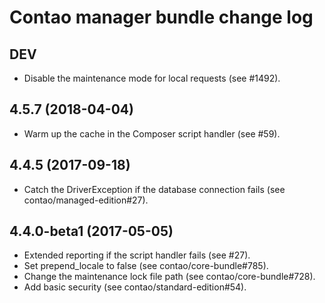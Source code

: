 # Contao manager bundle change log

## DEV

 * Disable the maintenance mode for local requests (see #1492).

## 4.5.7 (2018-04-04)

 * Warm up the cache in the Composer script handler (see #59).

## 4.4.5 (2017-09-18)

 * Catch the DriverException if the database connection fails (see contao/managed-edition#27).

## 4.4.0-beta1 (2017-05-05)

 * Extended reporting if the script handler fails (see #27).
 * Set prepend_locale to false (see contao/core-bundle#785).
 * Change the maintenance lock file path (see contao/core-bundle#728).
 * Add basic security (see contao/standard-edition#54).
